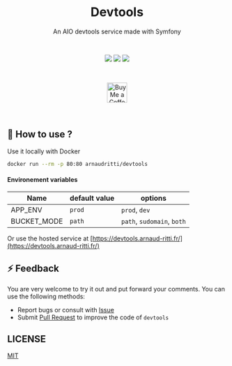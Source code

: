 <h1 align="center">Devtools</h1>
<div align="center">
  <p>An AIO devtools service made with Symfony</p>
  <br/>

![](https://img.shields.io/github/workflow/status/arnaud-ritti/devtools/Release?style=flat-square)
[![](https://img.shields.io/github/v/release/arnaud-ritti/devtools?style=flat-square&color=orange)](https://github.com/arnaud-ritti/devtools/releases)
![](https://img.shields.io/docker/v/arnaudritti/devtools?label=Docker%20release&style=flat-square)

  <br/>
  <p>
    <a href='https://ko-fi.com/arnaudritti' target='_blank'>
      <img height='35' style='border:0px;height:46px;' src='https://az743702.vo.msecnd.net/cdn/kofi3.png?v=0' border='0' alt='Buy Me a Coffee at ko-fi.com' />
    </a>
  </p>

</div>
<br/>

## 🚀 How to use ?

Use it locally with Docker

```bash
docker run --rm -p 80:80 arnaudritti/devtools
```

#### Environement variables

| Name        | default value | options                    |
| ----------- | ------------- | -------------------------- |
| APP_ENV     | `prod`        | `prod`, `dev`              |
| BUCKET_MODE | `path`        | `path`, `sudomain`, `both` |

Or use the hosted service at [https://devtools.arnaud-ritti.fr/](https://devtools.arnaud-ritti.fr/)

## ⚡ Feedback

You are very welcome to try it out and put forward your comments. You can use the following methods:

- Report bugs or consult with [Issue](https://github.com/arnaud-ritti/devtools/issues)
- Submit [Pull Request](https://github.com/arnaud-ritti/devtools/pulls) to improve the code of `devtools`

## LICENSE

[MIT](./LICENSE)
